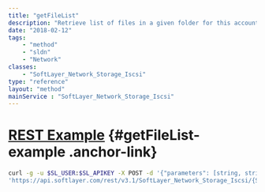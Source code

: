 ```yaml
---
title: "getFileList"
description: "Retrieve list of files in a given folder for this account."
date: "2018-02-12"
tags:
    - "method"
    - "sldn"
    - "Network"
classes:
    - "SoftLayer_Network_Storage_Iscsi"
type: "reference"
layout: "method"
mainService : "SoftLayer_Network_Storage_Iscsi"
---
```


# [REST Example](#getFileList-example) <a href="/article/rest/"><i class="fas fa-question"></i></a> {#getFileList-example .anchor-link} 
```bash
curl -g -u $SL_USER:$SL_APIKEY -X POST -d '{"parameters": [string, string]}' \
'https://api.softlayer.com/rest/v3.1/SoftLayer_Network_Storage_Iscsi/{SoftLayer_Network_Storage_IscsiID}/getFileList'
```
